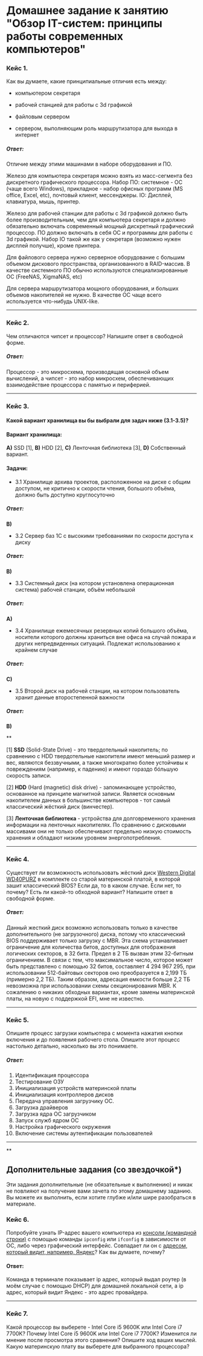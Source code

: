 # Домашнее задание к занятию "Обзор IT-систем: принципы работы современных компьютеров"

### Кейс 1.

Как вы думаете, какие принципиальные отличия есть между:

* компьютером секретаря

* рабочей станцией для работы с 3d графикой

* файловым сервером

* сервером, выполняющим роль маршрутизатора для выхода в интернет


##### Ответ:

Отличие между этими машинами в наборе оборудования и ПО. 

Железо для компьютера секретаря можно взять из масс-сегмента без дискретного графического процессора. Набор ПО: системное - ОС (чаще всего Windows), прикладное - набор офисных программ (MS office, Excel, etc), почтовый клиент, мессенджеры. IO: Дисплей, клавиатура, мышь, принтер.

Железо для рабочей станции для работы с 3d графикой должно быть более производительным, чем для компьютера секретаря и должно обязательно включать современный мощный дискретный графический процессор. ПО должно включать в себя ОС и программы для работы с 3d графикой. Набор IO такой же как у секретаря (возможно нужен дисплей получше), кроме принтера.

Для файлового сервера нужно серверное оборудование с большим объемом дискового пространства, организованного в RAID-массив. В качестве системного ПО обычно используются специализированные ОС (FreeNAS, XigmaNAS, etc)

Для сервера маршрутизатора мощного оборудования, и больших объемов накопителей не нужно. В качестве ОС чаще всего используется что-нибудь UNIX-like.

---

### Кейс 2.

Чем отличаются чипсет и процессор? Напишите ответ в свободной форме.

##### Ответ:

Процессор - это микросхема, производящая основной объем вычислений, а чипсет - это набор микросхем, обеспечивающих взаимодействие процессора с памятью и периферией.

---

### Кейс 3.

#### Какой вариант хранилища вы бы выбрали для задач ниже (3.1-3.5)?

#### Вариант хранилища:

**А)** SSD [1], **B)** HDD [2], **C)** Ленточная библиотека [3], **D)** Собственный вариант.

#### Задачи:

* 3.1 Хранилище архива проектов, расположенное на диске с общим доступом, не критично к скорости чтения, большого объёма, должно быть доступно круглосуточно

##### Ответ:
**B)**

* 3.2 Сервер баз 1С с высокими требованиями по скорости доступа к диску

##### Ответ:
**B)**

* 3.3 Системный диск (на котором установлена операционная система) рабочей станции, объём небольшой

##### Ответ:
**А)**

* 3.4 Хранилище ежемесячных резервных копий большого объёма, носители которого должны храниться вне офиса на случай пожара и других непредвиденных ситуаций. Подлежат использованию к крайнем случае

##### Ответ:
**C)**

* 3.5 Второй диск на рабочей станции, на котором пользователь хранит данные второстепенной важности

##### Ответ:
**B)**

**

[1] **SSD** (Solid-State Drive) - это твердотельный накопитель; по сравнению с HDD твердотельные накопители имеют меньший размер и вес, являются беззвучными, а также многократно более устойчивы к повреждениям (например, к падению) и имеют гораздо бóльшую скорость записи.

[2] **HDD** (Hard (magnetic) disk drive) - запоминающее устройство, основанное на принципе магнитной записи. Является основным накопителем данных в большинстве компьютеров - тот самый классический жёсткий диск (винчестер).

[3] **Ленточная библиотека** - устройства для долговременного хранения информации на ленточных накопителях. По сравнению с дисковыми массивами они не только обеспечивают предельно низкую стоимость хранения и обладают низким уровнем энергопотребления.

---

### Кейс 4.

Существует ли возможность использовать жёсткий диск [Western Digital WD40PURZ](https://market.yandex.ru/product--zhestkii-disk-western-digital-wd40purz/1729220435) в комплекте со старой материнской платой, в которой зашит классический BIOS?
Если да, то в каком случае. Если нет, то почему? Есть ли какой-то обходной вариант? Напишите ответ в свободной форме.

##### Ответ:

Данный жесткий диск возможно использовать только в качестве дополнительного (не загрузочного) диска, потому что классический BIOS поддерживает только загрузку с MBR. Эта схема устанавливает ограничение для количества битов, доступных для отображения логических секторов, в 32 бита. Предел в 2 ТБ вызван этим 32-битным ограничением. В связи с тем, что максимальное число, которое может быть представлено с помощью 32 битов, составляет 4 294 967 295, при использовании 512-байтовых секторов оно преобразуется в 2,199 ТБ (примерно 2,2 ТБ). Таким образом, адресация емкости больше 2,2 ТБ невозможна при использовании схемы секционирования MBR.
К сожалению о никаких обходных вариантах, кроме замены материнской платы, на новую с поддержкой EFI, мне не известно.

---

### Кейс 5.

Опишите процесс загрузки компьютера с момента нажатия кнопки включения и до появления рабочего стола.
Опишите этот процесс настолько детально, насколько вы это понимаете.

##### Ответ:

1. Идентификация процессора
2. Тестирование ОЗУ
3. Инициализация устройств материнской платы
4. Инициализация контроллеров дисков
5. Передача управления загрузчику ОС.
6. Загрузка драйверов 
7. Загрузка ядра ОС загрузчиком
8. Запуск служб ядром ОС
9. Настройка графического окружения
10. Включение системы аутентификации пользователей

---

**

## Дополнительные задания (со звездочкой*)
Эти задания дополнительные (не обязательные к выполнению) и никак не повлияют на получение вами зачета по этому домашнему заданию. Вы можете их выполнить, если хотите глубже и/или шире разобраться в материале.

### Кейс 6.

Попробуйте узнать IP-адрес вашего компьютера из [консоли (командной строки)](https://webkyrs.info/post/chto-takoe-komandnaia-stroka-kak-ee-zapustit-na-windows-linux-i-mac) с помощью команды `ipconfig` или `ifconfig` в зависимости от ОС, либо через графический интерфейс.
Совпадает ли он с [адресом, который видит, например, Яндекс](https://internet.yandex.ru)? Как вы думаете, почему?

#### Ответ:

Команда в терминале показывает ip адрес, который выдал роутер (в моём случае с помощью DHCP) для домашней локальной сети, а ip адрес, который видит Яндекс - это адрес провайдера.

----

### Кейс 7.

Какой процессор вы выберете - Intel Core i5 9600K или Intel Core i7 7700K? Почему Intel Core i5 9600K или Intel Core i7 7700K? Изменится ли мнение после просмотра этого сравнения? Опишите ход ваших мыслей. Какую материнскую плату вы выберете для выбранного процессора?


